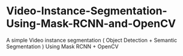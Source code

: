 # Video-Instance-Segmentation-Using-Mask-RCNN-and-OpenCV
A simple Video instance segmentation ( Object Detection + Semantic Segmentation ) Using Mask RCNN + OpenCV
